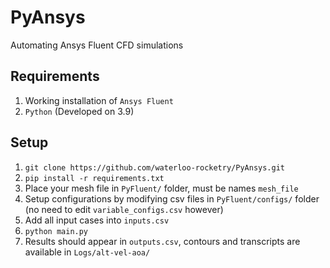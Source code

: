 # PyAnsys
Automating Ansys Fluent CFD simulations

## Requirements
1. Working installation of ``Ansys Fluent``
2. ``Python`` (Developed on 3.9)

## Setup
1. ``git clone https://github.com/waterloo-rocketry/PyAnsys.git``
2. ``pip install -r requirements.txt``
3. Place your mesh file in ``PyFluent/`` folder, must be names ``mesh_file``
4. Setup configurations by modifying csv files in ``PyFluent/configs/`` folder (no need to edit ``variable_configs.csv`` however)
5. Add all input cases into ``inputs.csv``
6. ``python main.py``
7. Results should appear in ``outputs.csv``, contours and transcripts are available in ``Logs/alt-vel-aoa/``